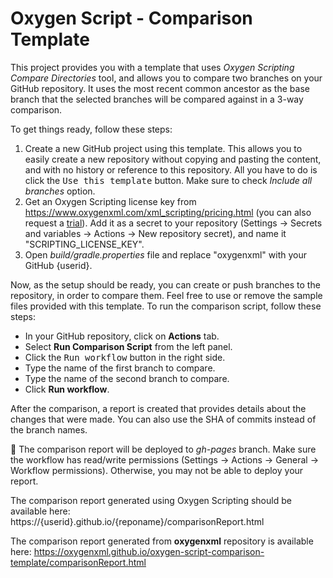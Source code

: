 # Oxygen Script - Comparison Template
This project provides you with a template that uses <i>Oxygen Scripting Compare Directories</i> tool,
and allows you to compare two branches on your GitHub repository. It uses the most recent common ancestor 
as the base branch that the selected branches will be compared against in a 3-way comparison.

To get things ready, follow these steps:
1. Create a new GitHub project using this template. This allows you to easily create a new repository without copying and pasting the content, and with no history or reference to this repository.
   All you have to do is click the <kbd>Use this template</kbd> button. Make sure to check <i>Include all branches</i> option.
2. Get an Oxygen Scripting license key from https://www.oxygenxml.com/xml_scripting/pricing.html (you can also request a [trial](https://www.oxygenxml.com/xml_scripting/register.html)). Add it as a secret to your repository (Settings &#8594; Secrets and variables &#8594; Actions &#8594; New repository secret), and name it "SCRIPTING_LICENSE_KEY".
3. Open <i>build/gradle.properties</i> file and replace "oxygenxml" with your GitHub {userid}.

Now, as the setup should be ready, you can create or push branches to the repository, in order to compare them.
Feel free to use or remove the sample files provided with this template. To run the comparison script, follow these steps:
- In your GitHub repository, click on <b>Actions</b> tab.
- Select <b>Run Comparison Script</b> from the left panel.
- Click the <kbd>Run workflow</kbd> button in the right side.
- Type the name of the first branch to compare. 
- Type the name of the second branch to compare.
- Click <b>Run workflow</b>.

After the comparison, a report is created that provides details about the changes that were made. You can also use the SHA of commits instead of the branch names.

📝 The comparison report will be deployed to <i>gh-pages</i> branch. Make sure the workflow has read/write permissions (Settings &#8594; Actions &#8594; General &#8594; Workflow permissions). Otherwise, you may not be able to deploy your report.

The comparison report generated using Oxygen Scripting should be available here:
https://{userid}.github.io/{reponame}/comparisonReport.html

The comparison report generated from <b>oxygenxml</b> repository is available here:
https://oxygenxml.github.io/oxygen-script-comparison-template/comparisonReport.html
